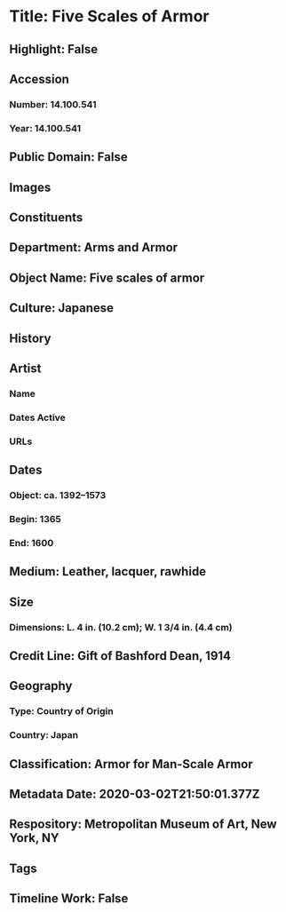 # Title: Five Scales of Armor
## Highlight: False
## Accession
### Number: 14.100.541
### Year: 14.100.541
## Public Domain: False
## Images
## Constituents
## Department: Arms and Armor
## Object Name: Five scales of armor
## Culture: Japanese
## History
## Artist
### Name
### Dates Active
### URLs
## Dates
### Object: ca. 1392–1573
### Begin: 1365
### End: 1600
## Medium: Leather, lacquer, rawhide
## Size
### Dimensions: L. 4 in. (10.2 cm); W. 1 3/4 in. (4.4 cm)
## Credit Line: Gift of Bashford Dean, 1914
## Geography
### Type: Country of Origin
### Country: Japan
## Classification: Armor for Man-Scale Armor
## Metadata Date: 2020-03-02T21:50:01.377Z
## Respository: Metropolitan Museum of Art, New York, NY
## Tags
## Timeline Work: False